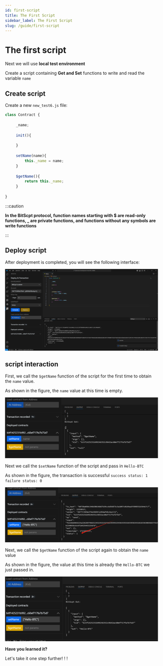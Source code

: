 ```yaml
---
id: first-script
title: The First Script
sidebar_label: The First Script
slug: /guide/first-script
--- 
```



# The first script

Next we will use **local test environment**

Create a script containing **Get and Set** functions to write and read the variable `name`


## Create script

Create a new `new_test6.js` file:

```javascript
class Contract {

     _name;

     init(){
        
     }
    
     setName(name){
         this._name = name;
     }
    
     $getName(){
         return this._name;
     }
    
}
```

:::caution

**In the BitScpt protocol, function names starting with $ are read-only functions, _ are private functions, and functions without any symbols are write functions**

:::


## Deploy script

After deployment is completed, you will see the following interface:

![](./img/1705109980623.jpg)

## script interaction

First, we call the `$getName` function of the script for the first time to obtain the `name` value.

As shown in the figure, the `name` value at this time is empty.

![](./img/1705110597970.jpg)

Next we call the `$setName` function of the script and pass in `Hello-BTC`

As shown in the figure, the transaction is successful `success status: 1` `failure status: 0`

![](./img/1705110981648.jpg)

Next, we call the `$getName` function of the script again to obtain the `name` value

As shown in the figure, the value at this time is already the `Hello-BTC` we just passed in.

![](./img/1705111119124.jpg)

**Have you learned it?**

Let's take it one step further! ! !
